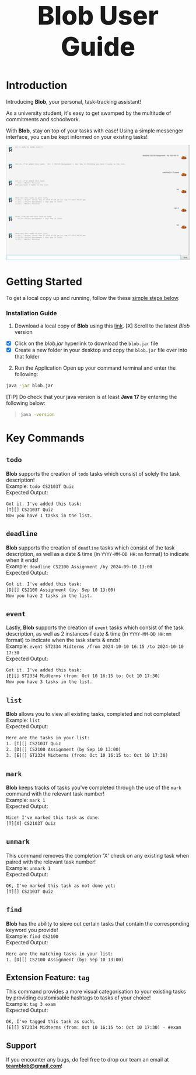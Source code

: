 <!-- Project Title -->
<div align="center">
  <h1 style="font-weight:800;font-size:70px;">Blob User Guide</h1>
</div>

<!-- Project Details -->
# Introduction
Introducing **Blob**, your personal, task-tracking assistant!

As a university student, it's easy to get swamped by the multitude of commitments and schoolwork.

With **Blob**, stay on top of your tasks with ease! Using a simple messenger interface, you can be kept informed on your existing tasks!


![Ui](Ui.png)

<!-- Project Installation Guide -->
# Getting Started
To get a local copy up and running, follow the these [simple steps below](#installation-guide).

<!-- Installation Guide -->
### Installation Guide
1. Download a local copy of **Blob** using this [link](https://github.com/superb-sushi/ip/releases).
[X] Scroll to the latest *Blob* version
- [X] Click on the *blob.jar* hyperlink to download the `blob.jar` file
- [X] Create a new folder in your desktop and copy the `blob.jar` file over into that folder

2. Run the Application
Open up your command terminal and enter the following:
```sh
java -jar blob.jar
```
\[TIP] Do check that your java version is at least **Java 17** by entering the following below:
> ```sh
> java -version
> ```

<!-- Key Features -->
# Key Commands
## `todo`
**Blob** supports the creation of `todo` tasks which consist of solely the task description!\
Example: `todo CS2103T Quiz`\
Expected Output: 
```
Got it. I've added this task:
[T][] CS2103T Quiz
Now you have 1 tasks in the list.
```

## `deadline`
**Blob** supports the creation of `deadline` tasks which consist of the task description, as well as a date & time (in `YYYY-MM-DD HH:mm` format) to indicate when it ends!\
Example: `deadline CS2100 Assignment /by 2024-09-10 13:00`\
Expected Output: 
```
Got it. I've added this task:
[D][] CS2100 Assignment (by: Sep 10 13:00)
Now you have 2 tasks in the list.
```

## `event`
Lastly, **Blob** supports the creation of `event` tasks which consist of the task description, as well as 2 instances f date & time (in `YYYY-MM-DD HH:mm` format) to indicate when the task starts & ends!\
Example: `event ST2334 Midterms /from 2024-10-10 16:15 /to 2024-10-10 17:30`\
Expected Output: 
```
Got it. I've added this task:
[E][] ST2334 Midterms (from: Oct 10 16:15 to: Oct 10 17:30)
Now you have 3 tasks in the list.
```

## `list`
**Blob** allows you to view all existing tasks, completed and not completed!\
Example: `list`\
Expected Output:
```
Here are the tasks in your list:
1. [T][] CS2103T Quiz
2. [D][] CS2100 Assignment (by Sep 10 13:00)
3. [E][] ST2334 Midterms (from: Oct 10 16:15 to: Oct 10 17:30)
```

## `mark`
**Blob** keeps tracks of tasks you've completed through the use of the `mark` command with the relevant task number!\
Example: `mark 1`\
Expected Output:
```
Nice! I've marked this task as done:
[T][X] CS2103T Quiz
```

## `unmark`
This command removes the completion 'X' check on any existing task when paired with the relevant task number!\
Example: `unmark 1`\
Expected Output:
```
OK, I've marked this task as not done yet:
[T][] CS2103T Quiz
```

## `find`
**Blob** has the ability to sieve out certain tasks that contain the corresponding keyword you provide!\
Example: `find CS2100`\
Expected Output:
```
Here are the matching tasks in your list:
1. [D][] CS2100 Assignment (by: Sep 10 13:00)
```

## Extension Feature: `tag`
This command provides a more visual categorisation to your existing tasks by providing customisable hashtags to tasks of your choice!\
Example: `tag 3 exam`\
Expected Output:
```
OK, I've tagged this task as suchL
[E][] ST2334 Midterms (from: Oct 10 16:15 to: Oct 10 17:30) - #exam
```

## Support
If you encounter any bugs, do feel free to drop our team an email at **teamblob@gmail.com**!



